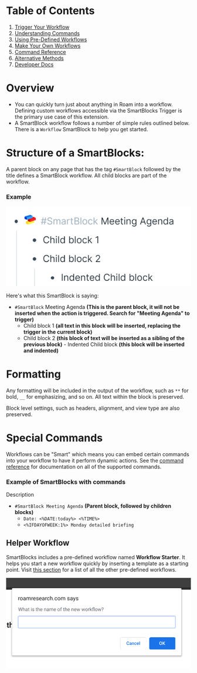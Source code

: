 # Table of Contents

1. [Trigger Your Workflow](010-trigger-your-workflow.md)
2. [Understanding Commands](020-understanding-commands.md)
3. [Using Pre-Defined Workflows](030-using-pre-defined-workflows.md)
4. [Make Your Own Workflows](040-make-your-own-workflows.md)
5. [Command Reference](050-command-reference.md)
6. [Alternative Methods](060-alternative-methods.md)
7. [Developer Docs](070-developer-docs.md)

# Overview

- You can quickly turn just about anything in Roam into a workflow. Defining custom workflows accessible via the SmartBlocks Trigger is the primary use case of this extension.
- A SmartBlock workflow follows a number of simple rules outlined below. There is a `Workflow` SmartBlock to help you get started.

# Structure of a SmartBlocks:

A parent block on any page that has the tag `#SmartBlock` followed by the title defines a SmartBlock workflow. All child blocks are part of the workflow.

### Example

![](media/smartblocks-structure.png)

Here's what this SmartBlock is saying:

- `#SmartBlock` Meeting Agenda **(This is the parent block, it will not be inserted when the action is triggered. Search for "Meeting Agenda" to trigger)**
  - Child block 1 **(all text in this block will be inserted, replacing the trigger in the current block)**
  - Child block 2 **(this block of text will be inserted as a sibling of the previous block)** - Indented Child block **(this block will be inserted and indented)**

# Formatting

Any formatting will be included in the output of the workflow, such as `**` for bold, `__` for emphasizing, and so on. All text within the block is preserved.

Block level settings, such as headers, alignment, and view type are also preserved.

# Special Commands

Workflows can be "Smart" which means you can embed certain commands into your workflow to have it perform dynamic actions. See the [command reference]([[smartblocks/command_reference]]) for documentation on all of the supported commands.

### Example of SmartBlocks with commands

Description

- `#SmartBlock Meeting Agenda` **(Parent block, followed by children blocks)**
  - `Date: <%DATE:today%> <%TIME%>`
  - `<%IFDAYOFWEEK:1%> Monday detailed briefing`

## Helper Workflow

SmartBlocks includes a pre-defined workflow named **Workflow Starter**. It helps you start a new workflow quickly by inserting a template as a starting point. Visit [this section](030-using-pre-defined-workflows.md) for a list of all the other pre-defined workflows.

![](media/helper-workflow.png)

